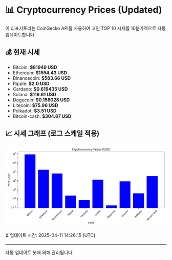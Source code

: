 
# 📊 Cryptocurrency Prices (Updated)

이 리포지토리는 CoinGecko API를 사용하여 코인 TOP 10 시세를 10분가격으로 자동 업데이트합니다.

## 💰 현재 시세
- Bitcoin: **$81949 USD**
- Ethereum: **$1554.43 USD**
- Binancecoin: **$583.66 USD**
- Ripple: **$2.0 USD**
- Cardano: **$0.619435 USD**
- Solana: **$119.61 USD**
- Dogecoin: **$0.158028 USD**
- Litecoin: **$75.96 USD**
- Polkadot: **$3.51 USD**
- Bitcoin-cash: **$304.87 USD**

## 📈 시세 그래프 (로그 스케일 적용)
![Crypto Prices](crypto_prices.png)

⏳ 업데이트 시간: 2025-04-11 14:26:15 (UTC)

---
자동 업데이트 봇에 의해 관리됩니다.
